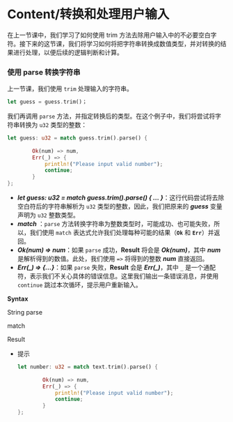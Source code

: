 # Content/**转换和处理用户输入**

在上一节课中，我们学习了如何使用 trim 方法去除用户输入中的不必要空白字符。接下来的这节课，我们将学习如何将把字符串转换成数值类型，并对转换的结果进行处理，以便后续的逻辑判断和计算。

### **使用 parse 转换字符串**

上一节课，我们使用 `trim` 处理输入的字符串。

```rust
let guess = guess.trim()；
```

我们再调用 `parse` 方法，并指定转换后的类型。在这个例子中，我们将尝试将字符串转换为 `u32` 类型的整数：

```rust
let guess: u32 = match guess.trim().parse() {
					
		Ok(num) => num,
		Err(_) => {
		    println!("Please input valid number");
		    continue;
		}
};
```

- ***let guess: u32 = match guess.trim().parse() { ... }***：这行代码尝试将去除空白符后的字符串解析为 `u32` 类型的整数，因此，我们把原来的 ***guess*** 变量声明为 `u32` 整数类型。
- ***match*** ：`parse` 方法转换字符串为整数类型时，可能成功、也可能失败，所以，我们使用 `match` 表达式允许我们处理每种可能的结果（**`Ok`** 和 **`Err`**）并返回。
- ***Ok(num) => num***：如果 `parse` 成功，**Result** 将会是 ***Ok(num)***，其中 ***num*** 是解析得到的数值。此处，我们使用 `=>` 将得到的整数 ***num*** 直接返回。
- ***Err(_) => {...}***：如果 `parse` 失败，**Result** 会是 ***Err(_)***，其中 `_` 是一个通配符，表示我们不关心具体的错误信息。这里我们输出一条错误消息，并使用 `continue` 跳过本次循环，提示用户重新输入。

**Syntax**

String parse

match

Result

- 提示
    
    ```rust
    let number: u32 = match text.trim().parse() {
    					
    		Ok(num) => num,
    		Err(_) => {
    		    println!("Please input valid number");
    		    continue;
    		}
    };
    ```